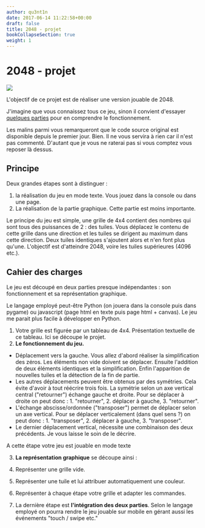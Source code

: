 ```yaml
---
author: qu3nt1n
date: 2017-06-14 11:22:58+00:00
draft: false
title: 2048 - projet
bookCollapseSection: true
weight: 1
---
```


# 2048 - projet


![](https://articles-images.sftcdn.net/wp-content/uploads/sites/9/2014/03/Corner-Test.gif)


L'objectif de ce projet est de réaliser une version jouable de 2048.

J'imagine que vous connaissez tous ce jeu, sinon il convient d'essayer [quelques parties](https://gabrielecirulli.github.io/2048/) pour en comprendre le fonctionnement.

Les malins parmi vous remarqueront que le code source original est disponible depuis le premier jour. Bien. Il ne vous servira à rien car il n'est pas commenté. D'autant que je vous ne raterai pas si vous comptez vous reposer là dessus.


## Principe


Deux grandes étapes sont à distinguer :



1. la réalisation du jeu en mode texte. Vous jouez dans la console ou dans une page.
2. La réalisation de la partie graphique. Cette partie est moins importante.

Le principe du jeu est simple, une grille de 4x4 contient des nombres qui sont tous des puissances de 2 : des tuiles.
Vous déplacez le contenu de cette grille dans une direction et les tuiles se dirigent au maximum dans cette direction.
Deux tuiles identiques s'ajoutent alors et n'en font plus qu'une.
L'objectif est d'atteindre 2048, voire les tuiles supérieures (4096 etc.).




## Cahier des charges


Le jeu est découpé en deux parties presque indépendantes : son fonctionnement et sa représentation graphique.

Le langage employé peut-être Python (on jouera dans la console puis dans pygame) ou javascript (page html en texte puis page html + canvas). Le jeu me parait plus facile à développer en Python.



1. Votre grille est figurée par un tableau de 4x4. Présentation textuelle de ce tableau. Ici se découpe le projet.
2. **Le fonctionnement du jeu.**

  * Déplacement vers la gauche. Vous allez d'abord réaliser la simplification des zéros. Les éléments non vide doivent se déplacer. Ensuite l'addition de deux éléments identiques et la simplification. Enfin l'apparition de nouvelles tuiles et la détection de la fin de partie.
  * Les autres déplacements peuvent être obtenus par des symétries. Cela évite d'avoir à tout réécrire trois fois. La symétrie selon un axe vertical central ("retourner") échange gauche et droite. Pour se déplacer à droite on peut donc : 1. "retourner", 2. déplacer à gauche, 3. "retourner".
  * L'échange abscisse/ordonnée ("transposer") permet de déplacer selon un axe vertical. Pour se déplacer verticalement (dans quel sens ?) on peut donc : 1. "transposer", 2. déplacer à gauche, 3. "transposer".
  * Le dernier déplacement vertical, nécessite une combinaison des deux précédents. Je vous laisse le soin de le décrire.

  A cette étape votre jeu est jouable en mode texte


3. **La représentation graphique** se découpe ainsi :

  1. Représenter une grille vide.
  2. Représenter une tuile et lui attribuer automatiquement une couleur.
  3. Représenter à chaque étape votre grille et adapter les commandes.


4. La dernière étape est **l'intégration des deux parties**.
Selon le langage employé on pourra rendre le jeu jouable sur mobile en gérant aussi les événements "touch / swipe etc."
